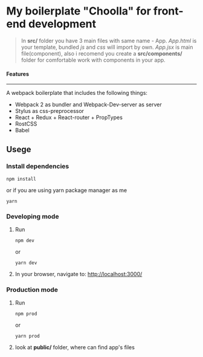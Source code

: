 # My boilerplate "Choolla" for front-end development

>In **src/** folder you have 3 main files with same name - App. *App.html* is your template, bundled *js* and *css* will import by own. *App.jsx* is main file(component), also i recomend you create a **src/components/** folder for comfortable work with components in your app.


#### Features
---
A webpack boilerplate that includes the following things:
* Webpack 2 as bundler and Webpack-Dev-server as server
* Stylus as css-preprocessor
* React + Redux + React-router + PropTypes
* RostCSS
* Babel


## Usege

### Install dependencies

```
npm install
```

or if you are using yarn package manager as me

```
yarn
```

### Developing mode

1. Run

	```
	npm dev
	```
    or
    ```
    yarn dev
    ```

2. In your browser, navigate to: [http://localhost:3000/](http://localhost:3000/)

### Production mode

1. Run

	```
	npm prod
	```
    or

    ```
    yarn prod
    ```
2. look at **public/** folder, where  can find app's files



